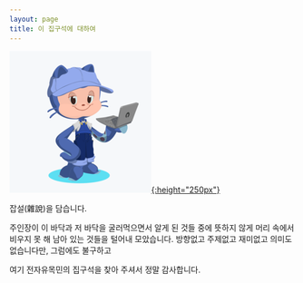 ```yaml
---
layout: page
title: 이 집구석에 대하여
---
```


[![Electronic Nomad's Octocat](/media/common/electronicnomad_octocat.png){:height="250px"}](https://myoctocat.com/)

잡설(雜說)을 담습니다.  

주인장이 이 바닥과 저 바닥을 굴러먹으면서 알게 된 것들 중에
뜻하지 않게 머리 속에서 비우지 못 해 남아 있는 것들을 털어내 모았습니다.
방향없고 주제없고 재미없고 의미도 없습니다만, 그럼에도 불구하고

여기 전자유목민의 집구석을 찾아 주셔서 정말 감사합니다.
